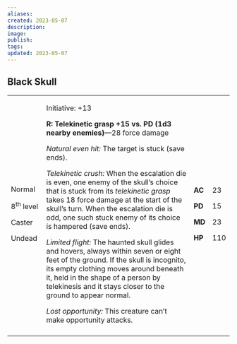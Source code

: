 ```yaml
---
aliases: 
created: 2023-05-07
description: 
image: 
publish: 
tags: 
updated: 2023-05-07
---
```


## Black Skull

<table>
<colgroup>
<col style="width: 16%" />
<col style="width: 71%" />
<col style="width: 5%" />
<col style="width: 6%" />
</colgroup>
<tbody>
<tr class="odd">
<td><p>Normal</p>
<p>8<sup>th</sup> level</p>
<p>Caster</p>
<p>Undead</p></td>
<td><p>Initiative: +13</p>
<p><strong>R: Telekinetic grasp +15 vs. PD (1d3 nearby
enemies)</strong>—28 force damage</p>
<p><em>Natural even hit:</em> The target is stuck (save ends).</p>
<p><em>Telekinetic crush:</em> When the escalation die is even, one
enemy of the skull’s choice that is stuck from its <em>telekinetic
grasp</em> takes 18 force damage at the start of the skull’s turn. When
the escalation die is odd, one such stuck enemy of its choice is
hampered (save ends).</p>
<p><em>Limited flight:</em> The haunted skull glides and hovers, always
within seven or eight feet of the ground. If the skull is incognito, its
empty clothing moves around beneath it, held in the shape of a person by
telekinesis and it stays closer to the ground to appear normal.</p>
<p><em>Lost opportunity:</em> This creature can’t make opportunity
attacks.</p></td>
<td><p><strong>AC</strong></p>
<p><strong>PD</strong></p>
<p><strong>MD</strong></p>
<p><strong>HP</strong></p></td>
<td><p>23</p>
<p>15</p>
<p>23</p>
<p>110</p></td>
</tr>
<tr class="even">
<td></td>
<td></td>
<td></td>
<td></td>
</tr>
</tbody>
</table>

